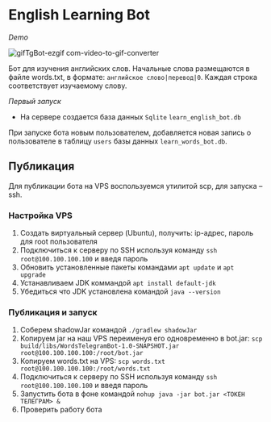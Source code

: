 # English Learning Bot

_Demo_

![gifTgBot-ezgif com-video-to-gif-converter](https://github.com/user-attachments/assets/4d6a062c-b238-4f43-ac97-67dbc3c01fae)


Бот для изучения английских слов.
Начальные слова размещаются в файле words.txt, в формате: `английское слово|перевод|0`.
Каждая строка соответствует изучаемому слову.

*Первый запуск*
+ На сервере создается база данных `Sqlite` `learn_english_bot.db`

При запуске бота новым пользователем, добавляется новая запись о пользователе в таблицу `users` базы данных `learn_words_bot.db`.

## Публикация

Для публикации бота на VPS воспользуемся утилитой scp, для запуска – ssh.

### Настройка VPS

1. Создать виртуальный сервер (Ubuntu), получить: ip-адрес, пароль для root пользователя
2. Подключиться к серверу по SSH используя команду `ssh root@100.100.100.100` и введя пароль
3. Обновить установленные пакеты командами `apt update` и `apt upgrade`
4. Устанавливаем JDK коммандой `apt install default-jdk`
5. Убедиться что JDK установлена командой `java --version`

### Публикация и запуск

1. Соберем shadowJar командой `./gradlew shadowJar`
2. Копируем jar на наш VPS переименуя его одновременно в
   bot.jar: `scp build/libs/WordsTelegramBot-1.0-SNAPSHOT.jar root@100.100.100.100:/root/bot.jar`
3. Копируем words.txt на VPS: `scp words.txt root@100.100.100.100:/root/words.txt`
4. Подключиться к серверу по SSH используя команду `ssh root@100.100.100.100` и введя пароль
5. Запустить бота в фоне командой `nohup java -jar bot.jar <ТОКЕН ТЕЛЕГРАМ> &`
6. Проверить работу бота
